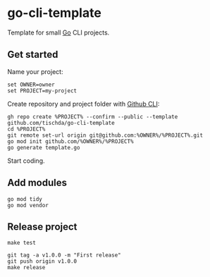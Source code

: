 ﻿# go-cli-template

Template for small [Go](https://www.golang.org) CLI projects.

## Get started

Name your project:
~~~
set OWNER=owner
set PROJECT=my-project
~~~

Create repository and project folder with [Github CLI](https://github.com/cli/cli):
~~~
gh repo create %PROJECT% --confirm --public --template github.com/tischda/go-cli-template
cd %PROJECT%
git remote set-url origin git@github.com:%OWNER%/%PROJECT%.git
go mod init github.com/%OWNER%/%PROJECT%
go generate template.go
~~~

Start coding.

## Add modules

~~~
go mod tidy
go mod vendor
~~~

## Release project

~~~
make test

git tag -a v1.0.0 -m "First release"
git push origin v1.0.0
make release
~~~

